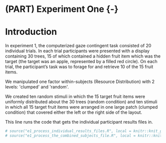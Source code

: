 # (PART) Experiment One {-}

# Introduction

In experiment 1, the computerized gaze contingent task consisted of 20 individual trials. In each trial participants were presented with a display containing 30 trees, 15 of which contained a hidden fruit item which was the target (the target was an apple, represented by a filled red circle). On each trial, the participant’s task was to forage for and retrieve 10 of the 15 fruit items.

We manipulated one factor within-subjects (Resource Distribution) with 2 levels:  'clumped' and 'random'.

We created ten random stimuli in which the 15 target fruit items were uniformly distributed about the 30 trees (random condition) and ten stimuli in which all 15 target fruit items were arranged in one large patch (clumped condition) that covered either the left or the right side of the layout.



This line runs the code that gets the individual participant results files in.


```r
# source("e1_process_individual_results_files.R", local = knitr::knit_global())
# source("e1_process_the_combined_subjects_file.R", local = knitr::knit_global())
```
